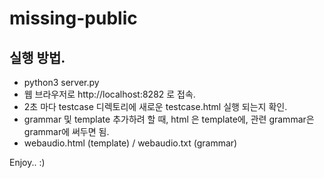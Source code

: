 # missing-public

## 실행 방법.

- python3 server.py
- 웹 브라우저로 http://localhost:8282 로 접속.
- 2초 마다 testcase 디렉토리에 새로운 testcase.html 실행 되는지 확인.
- grammar 및 template 추가하려 할 때, html 은 template에, 관련 grammar은 grammar에 써두면 됨. 
- webaudio.html (template) / webaudio.txt (grammar)

Enjoy.. :)
